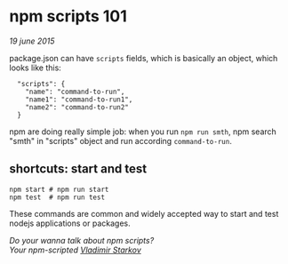 # npm scripts 101

_19 june 2015_

package.json can have `scripts` fields, which is basically an object, which
looks like this:

      "scripts": {
        "name": "command-to-run",
        "name1": "command-to-run1",
        "name2": "command-to-run2"
      }

npm are doing really simple job: when you run `npm run smth`, npm search "smth" in "scripts" object and run according `command-to-run`.

## shortcuts: start and test

    npm start # npm run start
    npm test  # npm run test

These commands are common and widely accepted way to start and test nodejs applications or packages.

_Do your wanna talk about npm scripts?  
Your npm-scripted [Vladimir Starkov](https://iamstarkov.com)_
